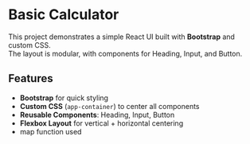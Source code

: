 # Basic Calculator

This project demonstrates a simple React UI built with **Bootstrap** and custom CSS.  
The layout is modular, with components for Heading, Input, and Button.

## Features

- **Bootstrap** for quick styling
- **Custom CSS** (`app-container`) to center all components
- **Reusable Components**: Heading, Input, Button
- **Flexbox Layout** for vertical + horizontal centering
- map function used
